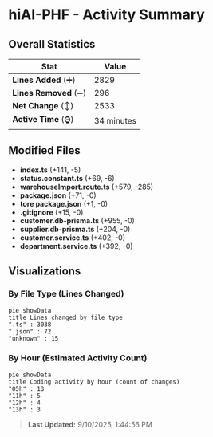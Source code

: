 # hiAI-PHF - Activity Summary 

## Overall Statistics

| Stat                   | Value                                                             |
| ---------------------- | ----------------------------------------------------------------- |
| **Lines Added** (➕)   | 2829                                          |
| **Lines Removed** (➖) | 296                                        |
| **Net Change** (↕)    | 2533                |
| **Active Time** (⌚)   | 34 minutes |


## Modified Files
- **index.ts** (+141, -5)
- **status.constant.ts** (+69, -6)
- **warehouseImport.route.ts** (+579, -285)
- **package.json** (+71, -0)
- **tore package.json** (+1, -0)
- **.gitignore** (+15, -0)
- **customer.db-prisma.ts** (+955, -0)
- **supplier.db-prisma.ts** (+204, -0)
- **customer.service.ts** (+402, -0)
- **department.service.ts** (+392, -0)

## Visualizations

### By File Type (Lines Changed)

```mermaid
pie showData
title Lines changed by file type
".ts" : 3038
".json" : 72
"unknown" : 15
```

### By Hour (Estimated Activity Count)

```mermaid
pie showData
title Coding activity by hour (count of changes)
"05h" : 13
"11h" : 5
"12h" : 4
"13h" : 3
```


> **Last Updated:** 9/10/2025, 1:44:56 PM